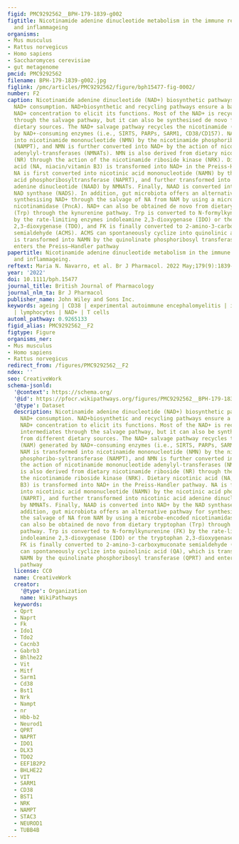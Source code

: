 ```yaml
---
figid: PMC9292562__BPH-179-1839-g002
figtitle: Nicotinamide adenine dinucleotide metabolism in the immune response, autoimmunity
  and inflammageing
organisms:
- Mus musculus
- Rattus norvegicus
- Homo sapiens
- Saccharomyces cerevisiae
- gut metagenome
pmcid: PMC9292562
filename: BPH-179-1839-g002.jpg
figlink: /pmc/articles/PMC9292562/figure/bph15477-fig-0002/
number: F2
caption: Nicotinamide adenine dinucleotide (NAD+) biosynthetic pathways counteract
  NAD+ consumption. NAD+biosynthetic and recycling pathways ensure a balanced intracellular
  NAD+ concentration to elicit its functions. Most of the NAD+ is recycled from intermediates
  through the salvage pathway, but it can also be synthesised de novo from different
  dietary sources. The NAD+ salvage pathway recycles the nicotinamide (NAM) generated
  by NAD+‐consuming enzymes (i.e., SIRTS, PARPs, SARM1, CD38/CD157). NAM is transformed
  into nicotinamide mononucleotide (NMN) by the nicotinamide phosphoribo‐syltransferase
  (NAMPT), and NMN is further converted into NAD+ by the action of nicotinamide mononucleotide
  adenylyl‐transferases (NMNATs). NMN is also derived from dietary nicotinamide riboside
  (NR) through the action of the nicotinamide riboside kinase (NRK). Dietary nicotinic
  acid (NA, niacin/vitamin B3) is transformed into NAD+ in the Preiss‐Handler pathway.
  NA is first converted into nicotinic acid mononucleotide (NAMN) by the nicotinic
  acid phosphoribosyltransferase (NAPRT), and further transformed into nicotinic acid
  adenine dinucleotide (NAAD) by NMNATs. Finally, NAAD is converted into NAD+ by the
  NAD synthase (NADS). In addition, gut microbiota offers an alternative pathway for
  synthesising NAD+ through the salvage of NA from NAM by using a microbe‐encoded
  nicotinamidase (PncA). NAD+ can also be obtained de novo from dietary tryptophan
  (Trp) through the kynurenine pathway. Trp is converted to N‐formylkynurenine (FK)
  by the rate‐limiting enzymes indoleamine 2,3‐dioxygenase (IDO) or the tryptophan
  2,3‐dioxygenase (TDO), and FK is finally converted to 2‐amino‐3‐carboxymuconate
  semialdehyde (ACMS). ACMS can spontaneously cyclize into quinolinic acid (QA), which
  is transformed into NAMN by the quinolinate phosphoribosyl transferase (QPRT) and
  enters the Preiss–Handler pathway
papertitle: Nicotinamide adenine dinucleotide metabolism in the immune response, autoimmunity
  and inflammageing.
reftext: Maria N. Navarro, et al. Br J Pharmacol. 2022 May;179(9):1839-1856.
year: '2022'
doi: 10.1111/bph.15477
journal_title: British Journal of Pharmacology
journal_nlm_ta: Br J Pharmacol
publisher_name: John Wiley and Sons Inc.
keywords: ageing | CD38 | experimental autoimmune encephalomyelitis | inflammation
  | lymphocytes | NAD+ | T cells
automl_pathway: 0.9265133
figid_alias: PMC9292562__F2
figtype: Figure
organisms_ner:
- Mus musculus
- Homo sapiens
- Rattus norvegicus
redirect_from: /figures/PMC9292562__F2
ndex: ''
seo: CreativeWork
schema-jsonld:
  '@context': https://schema.org/
  '@id': https://pfocr.wikipathways.org/figures/PMC9292562__BPH-179-1839-g002.html
  '@type': Dataset
  description: Nicotinamide adenine dinucleotide (NAD+) biosynthetic pathways counteract
    NAD+ consumption. NAD+biosynthetic and recycling pathways ensure a balanced intracellular
    NAD+ concentration to elicit its functions. Most of the NAD+ is recycled from
    intermediates through the salvage pathway, but it can also be synthesised de novo
    from different dietary sources. The NAD+ salvage pathway recycles the nicotinamide
    (NAM) generated by NAD+‐consuming enzymes (i.e., SIRTS, PARPs, SARM1, CD38/CD157).
    NAM is transformed into nicotinamide mononucleotide (NMN) by the nicotinamide
    phosphoribo‐syltransferase (NAMPT), and NMN is further converted into NAD+ by
    the action of nicotinamide mononucleotide adenylyl‐transferases (NMNATs). NMN
    is also derived from dietary nicotinamide riboside (NR) through the action of
    the nicotinamide riboside kinase (NRK). Dietary nicotinic acid (NA, niacin/vitamin
    B3) is transformed into NAD+ in the Preiss‐Handler pathway. NA is first converted
    into nicotinic acid mononucleotide (NAMN) by the nicotinic acid phosphoribosyltransferase
    (NAPRT), and further transformed into nicotinic acid adenine dinucleotide (NAAD)
    by NMNATs. Finally, NAAD is converted into NAD+ by the NAD synthase (NADS). In
    addition, gut microbiota offers an alternative pathway for synthesising NAD+ through
    the salvage of NA from NAM by using a microbe‐encoded nicotinamidase (PncA). NAD+
    can also be obtained de novo from dietary tryptophan (Trp) through the kynurenine
    pathway. Trp is converted to N‐formylkynurenine (FK) by the rate‐limiting enzymes
    indoleamine 2,3‐dioxygenase (IDO) or the tryptophan 2,3‐dioxygenase (TDO), and
    FK is finally converted to 2‐amino‐3‐carboxymuconate semialdehyde (ACMS). ACMS
    can spontaneously cyclize into quinolinic acid (QA), which is transformed into
    NAMN by the quinolinate phosphoribosyl transferase (QPRT) and enters the Preiss–Handler
    pathway
  license: CC0
  name: CreativeWork
  creator:
    '@type': Organization
    name: WikiPathways
  keywords:
  - Qprt
  - Naprt
  - Fk
  - Ido1
  - Tdo2
  - Cacnb3
  - Gabrb3
  - Bhlhe22
  - Vit
  - Mitf
  - Sarm1
  - Cd38
  - Bst1
  - Nrk
  - Nampt
  - nr
  - Hbb-b2
  - Neurod1
  - QPRT
  - NAPRT
  - IDO1
  - DLX3
  - TDO2
  - EEF1B2P2
  - BHLHE22
  - VIT
  - SARM1
  - CD38
  - BST1
  - NRK
  - NAMPT
  - STAC3
  - NEUROD1
  - TUBB4B
---
```

